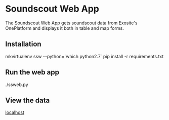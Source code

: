 # Soundscout Web App
The Soundscout Web App gets soundscout data from Exosite's OnePlatform and displays it both in table and map forms.

## Installation
mkvirtualenv ssw --python=\`which python2.7\`
pip install -r requirements.txt

## Run the web app
./ssweb.py

## View the data
[localhost](https://127.0.0.1:5000)
